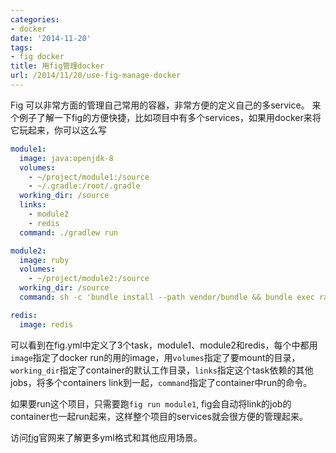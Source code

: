 ```yaml
---
categories:
- docker
date: '2014-11-20'
tags:
- fig docker
title: 用fig管理docker
url: /2014/11/20/use-fig-manage-docker
---
```




Fig 可以非常方面的管理自己常用的容器，非常方便的定义自己的多service。
来个例子了解一下fig的方便快捷，比如项目中有多个services，如果用docker来将它玩起来，你可以这么写

```yaml
module1:
  image: java:openjdk-8
  volumes:
    - ~/project/module1:/source
    - ~/.gradle:/root/.gradle
  working_dir: /source
  links:
    - module2
    - redis
  command: ./gradlew run

module2:
  image: ruby
  volumes:
    - ~/project/module2:/source
  working_dir: /source
  command: sh -c 'bundle install --path vendor/bundle && bundle exec rake run'

redis:
  image: redis
```
  
可以看到在fig.yml中定义了3个task，module1、module2和redis，每个中都用```image```指定了docker run的用的image，用```volumes```指定了要mount的目录，```working_dir```指定了container的默认工作目录，```links```指定这个task依赖的其他jobs，将多个containers link到一起，```command```指定了container中run的命令。

如果要run这个项目，只需要跑```fig run module1```, fig会自动将link的job的container也一起run起来，这样整个项目的services就会很方便的管理起来。

访问[fig](http://www.fig.sh/)官网来了解更多yml格式和其他应用场景。